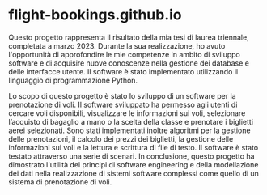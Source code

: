 # flight-bookings.github.io

Questo progetto rappresenta il risultato della mia tesi di laurea triennale, completata a marzo 2023. Durante la sua realizzazione, 
ho avuto l'opportunità di approfondire le mie competenze in ambito di sviluppo software e di acquisire nuove conoscenze nella gestione dei database 
e delle interfacce utente. Il software è stato implementato utilizzando il linguaggio di programmazione Python.

Lo scopo di questo progetto è stato lo sviluppo di un software per la prenotazione di voli. 
Il software sviluppato ha permesso agli utenti di cercare voli disponibili, visualizzare le informazioni sui voli, selezionare l’acquisto di bagaglio a mano o 
la scelta della classe e prenotare i biglietti aerei selezionati. 
Sono stati implementati inoltre algoritmi per la gestione delle prenotazioni, il calcolo dei prezzi dei biglietti, la gestione delle informazioni sui voli e 
la lettura e scrittura di file di testo. Il software è stato testato attraverso una serie di scenari.
In conclusione, questo progetto ha dimostrato l'utilità dei principi di software engineering e della modellazione dei dati nella realizzazione di sistemi software complessi come quello di un sistema di prenotazione di voli.
